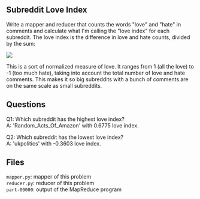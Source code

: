 ## Subreddit Love Index
Write a mapper and reducer that counts the words "love" and "hate" in comments and calculate what I'm calling the "love index" for each subreddit. The love index is the difference in love and hate counts, divided by the sum:

![](https://user-images.githubusercontent.com/30658373/30156346-fc798338-93f1-11e7-8006-dc366caf9a3f.png)

This is a sort of normalized measure of love. It ranges from 1 (all the love) to -1 (too much hate), taking into account the total number of love and hate comments. This makes it so big subreddits with a bunch of comments are on the same scale as small subreddits.

## Questions
Q1: Which subreddit has the highest love index?  
A: 'Random_Acts_Of_Amazon' with 0.6775 love index.

Q2: Which subreddit has the lowest love index?  
A: 'ukpolitics' with -0.3603 love index.

## Files
`mapper.py`: mapper of this problem  
`reducer.py`: reducer of this problem  
`part-00000`: output of the MapReduce program
